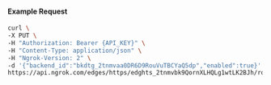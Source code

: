 <!-- Code generated for API Clients. DO NOT EDIT. -->

#### Example Request

```bash
curl \
-X PUT \
-H "Authorization: Bearer {API_KEY}" \
-H "Content-Type: application/json" \
-H "Ngrok-Version: 2" \
-d '{"backend_id":"bkdtg_2tnmvaa0DR6D9RouVuTBCYaQ5dp","enabled":true}' \
https://api.ngrok.com/edges/https/edghts_2tnmvbk9QornXLHQLg1wtLK2BJh/routes/edghtsrt_2tnmvZG87UWArnMXQQ9wV5AarG7/backend
```

